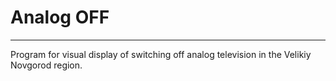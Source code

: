# Analog OFF
---

Program for visual display of switching off analog television in the Velikiy Novgorod region.